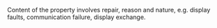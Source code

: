 Content of the property involves repair, reason and nature, e.g. display faults, communication failure, display exchange.
